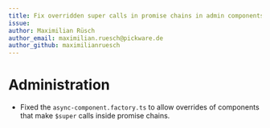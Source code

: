 ```yaml
---
title: Fix overridden super calls in promise chains in admin components
issue:
author: Maximilian Rüsch
author_email: maximilian.ruesch@pickware.de
author_github: maximilianruesch
---
```

# Administration
* Fixed the `async-component.factory.ts` to allow overrides of components that make `$super` calls inside promise chains.
